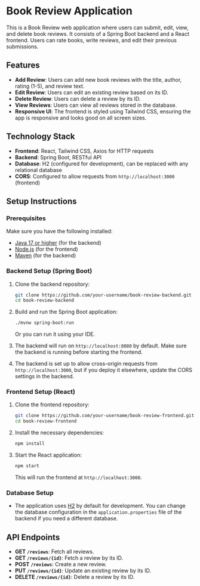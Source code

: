 # Book Review Application

This is a Book Review web application where users can submit, edit, view, and delete book reviews. It consists of a Spring Boot backend and a React frontend. Users can rate books, write reviews, and edit their previous submissions.

## Features

- **Add Review**: Users can add new book reviews with the title, author, rating (1-5), and review text.
- **Edit Review**: Users can edit an existing review based on its ID.
- **Delete Review**: Users can delete a review by its ID.
- **View Reviews**: Users can view all reviews stored in the database.
- **Responsive UI**: The frontend is styled using Tailwind CSS, ensuring the app is responsive and looks good on all screen sizes.

## Technology Stack

- **Frontend**: React, Tailwind CSS, Axios for HTTP requests
- **Backend**: Spring Boot, RESTful API
- **Database**: H2 (configured for development), can be replaced with any relational database
- **CORS**: Configured to allow requests from `http://localhost:3000` (frontend)

## Setup Instructions

### Prerequisites

Make sure you have the following installed:

- [Java 17 or higher](https://adoptopenjdk.net/) (for the backend)
- [Node.js](https://nodejs.org/en/) (for the frontend)
- [Maven](https://maven.apache.org/install.html) (for the backend)

### Backend Setup (Spring Boot)

1. Clone the backend repository:

    ```bash
    git clone https://github.com/your-username/book-review-backend.git
    cd book-review-backend
    ```

2. Build and run the Spring Boot application:

    ```bash
    ./mvnw spring-boot:run
    ```

    Or you can run it using your IDE.

3. The backend will run on `http://localhost:8080` by default. Make sure the backend is running before starting the frontend.

4. The backend is set up to allow cross-origin requests from `http://localhost:3000`, but if you deploy it elsewhere, update the CORS settings in the backend.

### Frontend Setup (React)

1. Clone the frontend repository:

    ```bash
    git clone https://github.com/your-username/book-review-frontend.git
    cd book-review-frontend
    ```

2. Install the necessary dependencies:

    ```bash
    npm install
    ```

3. Start the React application:

    ```bash
    npm start
    ```

    This will run the frontend at `http://localhost:3000`.

### Database Setup

- The application uses [H2](https://www.h2database.com/html/main.html) by default for development. You can change the database configuration in the `application.properties` file of the backend if you need a different database.

## API Endpoints

- **GET `/reviews`**: Fetch all reviews.
- **GET `/reviews/{id}`**: Fetch a review by its ID.
- **POST `/reviews`**: Create a new review.
- **PUT `/reviews/{id}`**: Update an existing review by its ID.
- **DELETE `/reviews/{id}`**: Delete a review by its ID.

